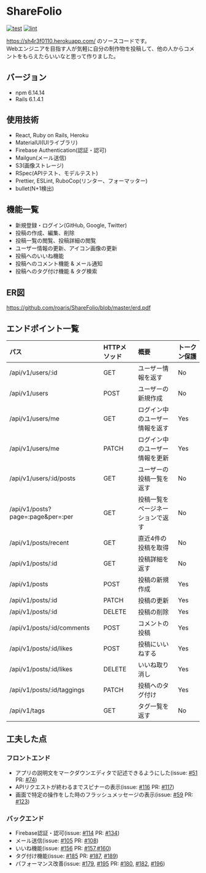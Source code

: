 # ShareFolio

[![test](https://github.com/roaris/ShareFolio/actions/workflows/test.yml/badge.svg)](https://github.com/roaris/ShareFolio/actions/workflows/test.yml)
[![lint](https://github.com/roaris/ShareFolio/actions/workflows/lint.yml/badge.svg)](https://github.com/roaris/ShareFolio/actions/workflows/lint.yml)

https://sh4r3f0110.herokuapp.com/ のソースコードです。  
Webエンジニアを目指す人が気軽に自分の制作物を投稿して、他の人からコメントをもらえたらいいなと思って作りました。

## バージョン
- npm 6.14.14
- Rails 6.1.4.1

## 使用技術
- React, Ruby on Rails, Heroku
- MaterialUI(UIライブラリ)
- Firebase Authentication(認証・認可)
- Mailgun(メール送信)
- S3(画像ストレージ)
- RSpec(APIテスト、モデルテスト)
- Prettier, ESLint, RuboCop(リンター、フォーマッター)
- bullet(N+1検出)

## 機能一覧
- 新規登録・ログイン(GitHub, Google, Twitter)
- 投稿の作成、編集、削除
- 投稿一覧の閲覧、投稿詳細の閲覧
- ユーザー情報の更新、アイコン画像の更新
- 投稿へのいいね機能
- 投稿へのコメント機能 & メール通知
- 投稿へのタグ付け機能 & タグ検索

## ER図
https://github.com/roaris/ShareFolio/blob/master/erd.pdf

## エンドポイント一覧
| パス | HTTPメソッド | 概要 | トークン保護
|:--|:--|:--|:--
|/api/v1/users/:id|GET|ユーザー情報を返す|No
|/api/v1/users|POST|ユーザーの新規作成|No
|/api/v1/users/me|GET|ログイン中のユーザー情報を返す|Yes
|/api/v1/users/me|PATCH|ログイン中のユーザー情報を更新|Yes
|/api/v1/users/:id/posts|GET|ユーザーの投稿一覧を返す|No
|/api/v1/posts?page=:page&per=:per|GET|投稿一覧をページネーションで返す|No
|/api/v1/posts/recent|GET|直近4件の投稿を取得|No
|/api/v1/posts/:id|GET|投稿詳細を返す|No
|/api/v1/posts|POST|投稿の新規作成|Yes
|/api/v1/posts/:id|PATCH|投稿の更新|Yes
|/api/v1/posts/:id|DELETE|投稿の削除|Yes
|/api/v1/posts/:id/comments|POST|コメントの投稿|Yes
|/api/v1/posts/:id/likes|POST|投稿にいいねする|Yes
|/api/v1/posts/:id/likes|DELETE|いいね取り消し|Yes
|/api/v1/posts/:id/taggings|PATCH|投稿へのタグ付け|Yes
|/api/v1/tags|GET|タグ一覧を返す|No

## 工夫した点
### フロントエンド
- アプリの説明文をマークダウンエディタで記述できるようにした(issue: [#51](https://github.com/roaris/ShareFolio/pull/51) PR: [#74](https://github.com/roaris/ShareFolio/pull/74))
- APIリクエストが終わるまでスピナーの表示(issue: [#116](https://github.com/roaris/ShareFolio/issues/116) PR: [#117](https://github.com/roaris/ShareFolio/pull/117))
- 画面で特定の操作をした時のフラッシュメッセージの表示(issue: [#59](https://github.com/roaris/ShareFolio/issues/59) PR: [#123](https://github.com/roaris/ShareFolio/pull/123))

### バックエンド
- Firebase認証・認可(issue: [#114](https://github.com/roaris/ShareFolio/issues/114) PR: [#134](https://github.com/roaris/ShareFolio/pull/134))
- メール送信(issue: [#105](https://github.com/roaris/ShareFolio/issues/105) PR: [#108](https://github.com/roaris/ShareFolio/pull/108))
- いいね機能(issue: [#156](https://github.com/roaris/ShareFolio/issues/156) PR: [#157](https://github.com/roaris/ShareFolio/pull/157),[#160](https://github.com/roaris/ShareFolio/pull/160))
- タグ付け機能(issue: [#185](https://github.com/roaris/ShareFolio/issues/185) PR: [#187](https://github.com/roaris/ShareFolio/pull/187), [#189](https://github.com/roaris/ShareFolio/pull/189))
- パフォーマンス改善(issue: [#179](https://github.com/roaris/ShareFolio/issues/179), [#195](https://github.com/roaris/ShareFolio/issues/195) PR: [#180](https://github.com/roaris/ShareFolio/pull/180), [#182](https://github.com/roaris/ShareFolio/issues/182), [#196](https://github.com/roaris/ShareFolio/pull/196))
